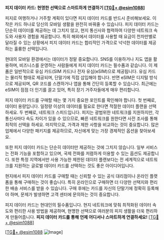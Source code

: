 **피지 데이터 카드: 현명한 선택으로 스마트하게 연결하기 [[TG💪+ @esim1088](https://t.me/s/esim1088)]**

피지로 여행하거나 거주할 계획이 있다면 피지 데이터 카드를 반드시 준비해보세요. 이 작은 카드 하나로 당신의 모바일 생활을 완전히 바꿔줄 수 있습니다. 피지 데이터 카드는 단순히 데이터를 제공하는 데 그치지 않고, 현지 통신사와 협력하여 다양한 네트워크 속도와 사용자 경험을 제공합니다. 특히 해외에서 데이터를 사용할 때 요금이 천차만별로 달라질 수 있는 상황에서 피지 데이터 카드는 합리적인 가격으로 넉넉한 데이터를 제공하는 훌륭한 선택입니다.

현대의 모바일 환경에서는 데이터가 정말 중요합니다. SNS를 이용하거나 지도 앱을 활용하며, 비즈니스를 운영하는 사람들에게 피지 데이터 카드는 필수품과 같습니다. 이 제품은 일반적으로 유심 카드(SIM 카드)나 전자 유심(eSIM)으로 제공됩니다. 유심 카드는 물리적 형태로 제공되며, 단말기에 직접 삽입해야 합니다. 반면 eSIM은 디지털 방식으로 제공되며, QR 코드를 스캔하거나 앱을 통해 간단히 등록할 수 있습니다. 최근에는 eSIM이 점점 더 인기를 끌고 있어, 특히 장기 거주자들에게 매우 편리합니다.

피지 데이터 카드를 구매할 때는 몇 가지 중요한 포인트를 확인해야 합니다. 첫 번째로, 데이터 용량입니다. 일정량 이상의 데이터를 필요로 한다면 적절한 데이터 플랜을 선택하세요. 두 번째로, 네트워크 스피드입니다. 피지는 광범위한 네트워크를 지원하지만, 각 통신사마다 속도 차이가 있을 수 있으므로, 빠른 네트워크를 원한다면 사전 조사를 통해 최적의 선택을 하세요. 마지막으로, 가격과 제한 사항을 비교하는 것이 중요합니다. 많은 업체에서 다양한 패키지를 제공하므로, 자신에게 맞는 가장 경제적인 옵션을 찾아보세요.

또한 피지 데이터 카드는 단순히 데이터만 제공하는 것에 그치지 않습니다. 일부 서비스는 전화 기능을 포함하고 있으며, 국제 전화를 저렴하게 이용할 수 있는 옵션도 제공합니다. 또한 특정 지역에서만 사용 가능한 제한된 데이터 플랜보다는 전 세계적으로 네트워크를 지원하는 글로벌 데이터 카드를 선택하는 것도 좋은 아이디어입니다.

현지에서 피지 데이터 카드를 구매할 때는 신뢰할 수 있는 공식 대리점이나 온라인 플랫폼을 통해 구매하는 것이 좋습니다. 특히 온라인으로 구매하면 더 다양한 선택지와 편리한 배송 서비스를 받을 수 있습니다. 구매 후에는 카드를 자신의 단말기에 정확히 등록해야 하며, 문제가 발생하면 고객 센터에 문의하는 것이 중요합니다.

피지 데이터 카드는 현대인의 필수품입니다. 현지 네트워크에 맞춰 최적화된 데이터 속도와 편리한 사용 방법을 제공하며, 현명한 선택으로 여러분의 피지 생활을 더욱 편리하게 만들어줍니다. **피지 데이터 카드를 통해 언제 어디서나 스마트하게 연결하세요!** [[TG💪+ @esim1088](https://t.me/s/esim1088)]

[[TG💪+ @esim1088](https://t.me/s/esim1088) ![Image](https://i.postimg.cc/Y0z9fWf4/image.png)]